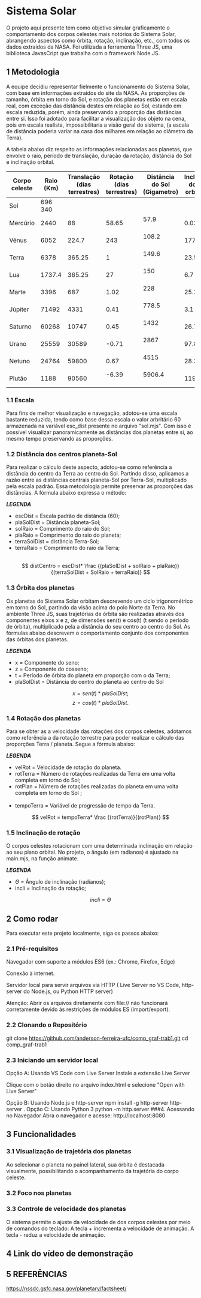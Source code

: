# Sistema Solar
O projeto aqui presente tem como objetivo simular graficamente o comportamento dos corpos
celestes mais notórios do Sistema Solar, abrangendo aspectos como órbita, rotação, inclinação,
etc., com todos os dados extraídos da NASA. Foi utilizada a ferramenta Three JS, uma biblioteca
JavasCript que trabalha com o framework Node.JS.

## 1 Metodologia
A equipe decidiu representar fielmente o funcionamento do Sistema Solar, com base em informações
extraídos do site da NASA. As proporções de tamanho, órbita em torno do Sol, e rotação dos planetas estão 
em escala real, com exceção das distância destes em relação ao Sol, estando em escala reduzida,
porém, ainda preservando a proporção das distâncias entre si. Isso foi adotado para facilitar a
visualização dos objeto na cena, pois em escala realista, impossibilitaria a visão geral do sistema,
(a escala de distância poderia variar na casa dos milhares em relação ao diâmetro da Terra).
	
A tabela abaixo diz respeito as informações relacionadas aos planetas, que envolve o raio, período de translação,
duração da rotação, distância do Sol e inclinação orbital.

| Corpo celeste 	| Raio (Km) 	| Translação (dias terrestres) | Rotação (dias terrestres) | Distância do Sol (Gigametro) | Inclinação do eixo orbital (°)|
|-----------------------|---------------|------------------------------|---------------------------|------------------------------|-------------------------------|
| Sol			| 696 340	|			       |			   | 				  | |
| Mercúrio		| 2440		| 88			       | 58.65			   | 57.9                         | 0.034 |
| Vênus			| 6052		| 224.7			       | 243			   | 108.2                        | 177.4 |
| Terra			| 6378		| 365.25		       | 1			   | 149.6                        | 23.5 |
| Lua			| 1737.4	| 365.25		       | 27			   | 150                          | 6.7 |
| Marte			| 3396		| 687			       | 1.02			   | 228                          | 25.2| 
| Júpiter		| 71492		| 4331			       | 0.41			   | 778.5                        | 3.1 |
| Saturno		| 60268		| 10747			       | 0.45			   | 1432                         | 26.7 |
| Urano			| 25559		| 30589			       | -0.71			   | 2867                         | 97.8 |
| Netuno		| 24764		| 59800			       | 0.67			   | 4515                         | 28.3 |
| Plutão		| 1188		| 90560			       | -6.39                     | 5906.4                       | 119.5 |

### 1.1 Escala
Para fins de melhor visualização e navegação, adotou-se uma escala bastante reduzida, tendo
como base dessa escala o valor arbritário 60 armazenada na variável esc_dist presente no arquivo
"sol.mjs". Com isso é possível visualizar panoramicamente as distâncias dos planetas entre si,
ao mesmo tempo preservando as proporções.

### 1.2 Distância dos centros planeta-Sol
Para realizar o cálculo deste aspecto, adotou-se como referência a distância do centro da Terra ao
centro do Sol. Partindo disso, aplicamos a razão entre as distâncias centrais planeta-Sol por Terra-Sol,
multiplicado pela escala padrão. Essa metodologia permite preservar as proporções das distâncias. A
fórmula abaixo expressa o método:<br>

***LEGENDA***
* escDist = Escala padrão de distância (60);
* plaSolDist = Distância planeta-Sol;
* solRaio = Comprimento do raio do Sol;
* plaRaio = Comprimento do raio do planeta;
* terraSolDist = distância Terra-Sol;
* terraRaio = Comprimento do raio da Terra;<br><br>

$$
distCentro = escDist* \frac {(plaSolDist + solRaio + plaRaio)}{(terraSolDist + SolRaio + terraRaio)}
$$

### 1.3 Órbita dos planetas
Os planetas do Sistema Solar orbitam descrevendo um ciclo trigonométrico em torno do Sol, partindo
da visão acima do polo Norte da Terra. No ambiente Three JS, suas trajetórias de órbita são realizadas
através dos componentes eixos x e z, de dimensões sen(t) e cos(t) (t sendo o período de órbita),
multiplicado pela a distância do seu centro ao centro do Sol. As fórmulas abaixo descrevem o
comportamento conjunto dos componentes das órbitas dos planetas.

***LEGENDA***
* x = Componente do seno;
* z = Componente do cosseno;
* t = Período de órbita do planeta em proporção com o da Terra;
* plaSolDist = Distância do centro do planeta ao centro do Sol

$$
x = sen(t) * plaSolDist;
$$
$$
z = cos(t) * plaSolDist.
$$

### 1.4 Rotação dos planetas
Para se obter as a velocidade das rotações dos corpos celestes, adotamos como referência a da rotação
terrestre para poder realizar o cálculo das proporções Terra / planeta. Segue a fórmula abaixo:

***LEGENDA***
* velRot = Velocidade de rotação do planeta.
* rotTerra = Número de rotações realizadas da Terra em uma volta completa em torno do Sol;
* rotPlan = Número de rotações realizadas do planeta em uma volta completa em torno do Sol ;<br><br>
* tempoTerra = Variável de progressão de tempo da Terra.

$$
velRot = tempoTerra* \frac {(rotTerra)}{(rotPlan)}
$$

### 1.5 Inclinação de rotação
O corpos celestes rotacionam com uma determinada inclinação em relação ao seu plano orbital. No
projeto, o ângulo (em radianos) é ajustado na main.mjs, na função animate.

***LEGENDA***
* $\Theta$ = Ângulo de inclinação (radianos);
* incli = Inclinação da rotação;

$$
incli = \Theta
$$

## 2 Como rodar
Para executar este projeto localmente, siga os passos abaixo:

### 2.1 Pré-requisitos
Navegador com suporte a módulos ES6 (ex.: Chrome, Firefox, Edge)

Conexão à internet.

Servidor local para servir arquivos via HTTP ( Live Server no VS Code, http-server do Node.js, ou Python HTTP server)

Atenção: Abrir os arquivos diretamente com file:// não funcionará corretamente devido às restrições de módulos ES (import/export).

### 2.2 Clonando o Repositório
git clone https://github.com/anderson-ferreira-ufc/comp_graf-trab1.git
cd comp_graf-trab1

### 2.3 Iniciando um servidor local
Opção A: Usando VS Code com Live Server
Instale a extensão Live Server

Clique com o botão direito no arquivo index.html e selecione "Open with Live Server"

Opção B: Usando Node.js e http-server
npm install -g http-server
http-server .
Opção C: Usando Python 3
python -m http.server
###4. Acessando no Navegador
Abra o navegador e acesse:
http://localhost:8080


## 3 Funcionalidades

### 3.1 Visualização de trajetória dos planetas
Ao selecionar o planeta no painel lateral, sua órbita é destacada visualmente, possibilitando o acompanhamento da trajetória do corpo celeste.

### 3.2 Foco nos planetas

### 3.3 Controle de velocidade dos planetas
O sistema permite o ajuste da velocidade de dos corpos celestes por meio de comandos do teclado:
A tecla + incrementa a velocidade de animação.
A tecla - reduz a velocidade de animação.


## 4 Link do vídeo de demonstração

## 5 REFERÊNCIAS
https://nssdc.gsfc.nasa.gov/planetary/factsheet/
